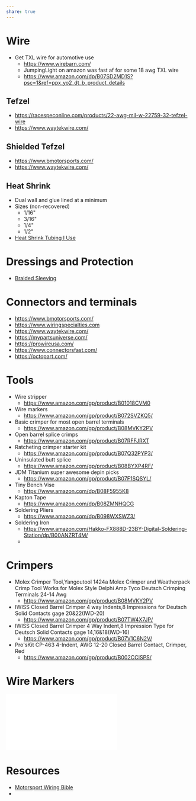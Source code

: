 ```yaml
---
share: true
---
```


# Wire
- Get TXL wire for automotive use
    - https://www.wirebarn.com/
    - JumpingLight on amazon was fast af for some 18 awg TXL wire
    - https://www.amazon.com/dp/B07SD2MD1S?psc=1&ref=ppx_yo2_dt_b_product_details

## Tefzel
- https://racespeconline.com/products/22-awg-mil-w-22759-32-tefzel-wire
- https://www.waytekwire.com/
## Shielded Tefzel
- https://www.bmotorsports.com/
- https://www.waytekwire.com/

## Heat Shrink
- Dual wall and glue lined at a minimum
- Sizes (non-recovered)
    - 1/16"
    - 3/16" 
    - 1/4"
    - 1/2"
- [Heat Shrink Tubing I Use](Heat%20Shrink%20Tubing%20I%20Use.md)

# Dressings and Protection
- [Braided Sleeving](Braided%20Sleeving.md)

# Connectors and terminals
- https://www.bmotorsports.com/
- https://www.wiringspecialties.com
- https://www.waytekwire.com/
- https://mypartsuniverse.com/
- https://prowireusa.com/
- https://www.connectorsfast.com/
- https://octopart.com/

# Tools
- Wire stripper
    - https://www.amazon.com/gp/product/B01018CVM0
- Wire markers
    - https://www.amazon.com/gp/product/B072SVZKQ5/
- Basic crimper for most open barrel terminals
    - https://www.amazon.com/gp/product/B08MVKY2PV
- Open barrel splice crimps
    - https://www.amazon.com/gp/product/B07RFFJRXT
- Ratcheting crimper starter kit
    - https://www.amazon.com/gp/product/B07Q32PYP3/
- Uninsulated butt splice 
    - https://www.amazon.com/gp/product/B08BYXP4RF/
- JDM Titanium super awesome depin picks
    - https://www.amazon.com/gp/product/B07F1SQSYL/
- Tiny Bench Vise
    - https://www.amazon.com/dp/B08F5955K8
- Kapton Tape
    - https://www.amazon.com/dp/B08ZMNHQCG
- Soldering Pliers
    - https://www.amazon.com/dp/B098WXSWZ3/
- Soldering Iron
    - https://www.amazon.com/Hakko-FX888D-23BY-Digital-Soldering-Station/dp/B00ANZRT4M/
    - 

# Crimpers
- Molex Crimper Tool,Yangoutool 1424a Molex Crimper and Weatherpack Crimp Tool Works for Molex Style Delphi Amp Tyco Deutsch Crimping Terminals 24-14 Awg
    - https://www.amazon.com/gp/product/B08MVKY2PV
- IWISS Closed Barrel Crimper 4 way Indents,8 Impressions for Deutsch Solid Contacts gage 20&22(IWD-20)
    - https://www.amazon.com/gp/product/B07TW4X7JP/
- IWISS Closed Barrel Crimper 4 Way Indent,8 Impression Type for Deutsch Solid Contacts gage 14,16&18(IWD-16)
    - https://www.amazon.com/gp/product/B07V1C6N2V/
- Pro'sKit CP-463 4-Indent, AWG 12-20 Closed Barrel Contact, Crimper, Red
    - https://www.amazon.com/gp/product/B002CCISPS/

# Wire Markers
![Wire Markers Pro-IDENT Kit](Wire%20Markers%20Pro-IDENT%20Kit.md)

# Resources
- [Motorsport Wiring Bible](https://www.rbracing-rsr.com/wiring_ecu.html)
- 